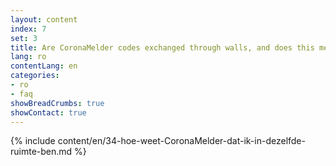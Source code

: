 ```yaml
---
layout: content
index: 7
set: 3
title: Are CoronaMelder codes exchanged through walls, and does this mean I can get a notification? 
lang: ro
contentLang: en
categories:
- ro
- faq
showBreadCrumbs: true
showContact: true
---
```

{% include content/en/34-hoe-weet-CoronaMelder-dat-ik-in-dezelfde-ruimte-ben.md %}
